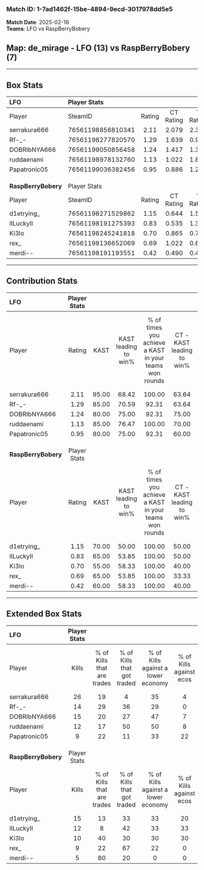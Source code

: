### Match ID: 1-7ad1462f-15be-4894-9ecd-3017978dd5e5  
**Match Date**: 2025-02-18  
**Teams**: LFO vs RaspBerryBobery  

## **Map**: de_mirage - LFO (13) vs RaspBerryBobery (7)  
---  

## Box Stats  

| **LFO**             | Player Stats      |        |           |          |       |       |       |         |        |      |     |
| :- | :- | :-: | :-: | :-: | :-: | :-: | :-: | :-: | :-: | :-: | :-: |
| Player              | SteamID           | Rating | CT Rating | T Rating | KAST  |  ADR  | Kills | Assists | Deaths | K/D  | HS% |
| serrakura666        | 76561198856810341 |  2.11  |   2.079   |  2.323   | 95.00 | 120.0 |  26   |    2    |   6    | 4.33 | 11  |
| Rf-_-               | 76561198277820570 |  1.29  |   1.639   |  0.904   | 85.00 | 66.6  |  14   |    1    |   8    | 1.75 | 71  |
| DOBRIbNYA666        | 76561199050856458 |  1.24  |   1.417   |  1.302   | 80.00 | 80.9  |  15   |    6    |   13   | 1.15 | 53  |
| ruddaenami          | 76561198978132760 |  1.13  |   1.022   |  1.833   | 85.00 | 85.1  |  12   |    6    |   14   | 0.86 | 50  |
| Papatronic05        | 76561199036382456 |  0.95  |   0.886   |  1.236   | 80.00 | 51.0  |   9   |    3    |   10   | 0.90 | 77  |
|                     |                   |        |           |          |       |       |       |         |        |      |     |
|                     |                   |        |           |          |       |       |       |         |        |      |     |
|                     |                   |        |           |          |       |       |       |         |        |      |     |
| **RaspBerryBobery** | Player Stats      |        |           |          |       |       |       |         |        |      |     |
| Player              | SteamID           | Rating | CT Rating | T Rating | KAST  |  ADR  | Kills | Assists | Deaths | K/D  | HS% |
| d1etrying_          | 76561198271529862 |  1.15  |   0.644   |  1.587   | 70.00 | 88.2  |  15   |    5    |   14   | 1.07 | 53  |
| lILuckyIl           | 76561198191275393 |  0.83  |   0.535   |  1.335   | 65.00 | 58.8  |  12   |    3    |   16   | 0.75 | 58  |
| Ki3lo               | 76561198245241818 |  0.70  |   0.865   |  0.745   | 55.00 | 60.4  |  10   |    3    |   15   | 0.67 | 80  |
| rex_                | 76561198136652069 |  0.69  |   1.022   |  0.684   | 65.00 | 62.3  |   9   |    3    |   17   | 0.53 | 100 |
| merdi--             | 76561198191193551 |  0.42  |   0.490   |  0.458   | 60.00 | 21.9  |   5   |    1    |   14   | 0.36 | 40  |
---  

## Contribution Stats  

| **LFO**             | Player Stats |       |                      |                                                        |                           |                                                             |                          |                                                            |
| :- | :-: | :-: | :-: | :-: | :-: | :-: | :-: | :-: |
| Player              |    Rating    | KAST  | KAST leading to win% | % of times you achieve a KAST in your teams won rounds | CT - KAST leading to win% | CT - % of times you achieve a KAST in your teams won rounds | T - KAST leading to win% | T - % of times you achieve a KAST in your teams won rounds |
| serrakura666        |     2.11     | 95.00 |        68.42         |                         100.00                         |           63.64           |                           100.00                            |          75.00           |                           100.00                           |
| Rf-_-               |     1.29     | 85.00 |        70.59         |                         92.31                          |           63.64           |                           100.00                            |          83.33           |                           83.33                            |
| DOBRIbNYA666        |     1.24     | 80.00 |        75.00         |                         92.31                          |           75.00           |                            85.71                            |          75.00           |                           100.00                           |
| ruddaenami          |     1.13     | 85.00 |        76.47         |                         100.00                         |           70.00           |                           100.00                            |          85.71           |                           100.00                           |
| Papatronic05        |     0.95     | 80.00 |        75.00         |                         92.31                          |           60.00           |                            85.71                            |          100.00          |                           100.00                           |
|                     |              |       |                      |                                                        |                           |                                                             |                          |                                                            |
|                     |              |       |                      |                                                        |                           |                                                             |                          |                                                            |
|                     |              |       |                      |                                                        |                           |                                                             |                          |                                                            |
| **RaspBerryBobery** | Player Stats |       |                      |                                                        |                           |                                                             |                          |                                                            |
| Player              |    Rating    | KAST  | KAST leading to win% | % of times you achieve a KAST in your teams won rounds | CT - KAST leading to win% | CT - % of times you achieve a KAST in your teams won rounds | T - KAST leading to win% | T - % of times you achieve a KAST in your teams won rounds |
| d1etrying_          |     1.15     | 70.00 |        50.00         |                         100.00                         |           50.00           |                           100.00                            |          50.00           |                           100.00                           |
| lILuckyIl           |     0.83     | 65.00 |        53.85         |                         100.00                         |           50.00           |                           100.00                            |          55.56           |                           100.00                           |
| Ki3lo               |     0.70     | 55.00 |        58.33         |                         100.00                         |           40.00           |                           100.00                            |          71.43           |                           100.00                           |
| rex_                |     0.69     | 65.00 |        53.85         |                         100.00                         |           33.33           |                           100.00                            |          71.43           |                           100.00                           |
| merdi--             |     0.42     | 60.00 |        58.33         |                         100.00                         |           40.00           |                           100.00                            |          71.43           |                           100.00                           |
---  

## Extended Box Stats  

| **LFO**             | Player Stats |                            |                            |                                    |                         |                              |                                 |        |                             |                                     |                          |                               |                            |
| :- | :-: | :-: | :-: | :-: | :-: | :-: | :-: | :-: | :-: | :-: | :-: | :-: | :-: |
| Player              |    Kills     | % of Kills that are trades | % of Kills that got traded | % of Kills against a lower economy | % of Kills against ecos | % of Kills that are flawless | % of Kills that are close duels | Deaths | % of Deaths that get traded | % of Deaths against a lower economy | % of Deaths against ecos | % of Deaths that are flawless | % of Deaths that are close |
| serrakura666        |      26      |             19             |             4              |                 35                 |            4            |              88              |                4                |   6    |             33              |                 17                  |            0             |              33               |             0              |
| Rf-_-               |      14      |             29             |             36             |                 29                 |            0            |              64              |                0                |   8    |             25              |                 13                  |            0             |              75               |             13             |
| DOBRIbNYA666        |      15      |             20             |             27             |                 47                 |            7            |              53              |                7                |   13   |             38              |                 15                  |            0             |              69               |             8              |
| ruddaenami          |      12      |             17             |             50             |                 50                 |            8            |              33              |               17                |   14   |             57              |                 36                  |            7             |              71               |             14             |
| Papatronic05        |      9       |             22             |             11             |                 33                 |           22            |              56              |                0                |   10   |             30              |                 20                  |            0             |              70               |             10             |
|                     |              |                            |                            |                                    |                         |                              |                                 |        |                             |                                     |                          |                               |                            |
|                     |              |                            |                            |                                    |                         |                              |                                 |        |                             |                                     |                          |                               |                            |
|                     |              |                            |                            |                                    |                         |                              |                                 |        |                             |                                     |                          |                               |                            |
| **RaspBerryBobery** | Player Stats |                            |                            |                                    |                         |                              |                                 |        |                             |                                     |                          |                               |                            |
| Player              |    Kills     | % of Kills that are trades | % of Kills that got traded | % of Kills against a lower economy | % of Kills against ecos | % of Kills that are flawless | % of Kills that are close duels | Deaths | % of Deaths that get traded | % of Deaths against a lower economy | % of Deaths against ecos | % of Deaths that are flawless | % of Deaths that are close |
| d1etrying_          |      15      |             13             |             33             |                 33                 |           20            |              53              |                7                |   14   |             14              |                 14                  |            7             |              79               |             0              |
| lILuckyIl           |      12      |             8              |             42             |                 33                 |           33            |              75              |               17                |   16   |             38              |                 19                  |            6             |              44               |             0              |
| Ki3lo               |      10      |             40             |             30             |                 30                 |           30            |              60              |                0                |   15   |             13              |                 13                  |            0             |              60               |             13             |
| rex_                |      9       |             22             |             67             |                 22                 |            0            |              78              |               11                |   17   |             29              |                 18                  |            6             |              65               |             0              |
| merdi--             |      5       |             80             |             20             |                 0                  |            0            |              80              |               20                |   14   |             14              |                 14                  |            0             |              79               |             14             |
